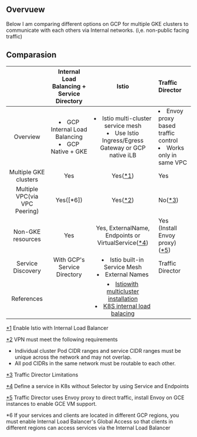 ## Overvuew

Below I am comparing different options on GCP for multiple GKE clusters to communicate with each others via Internal networks. (i,e. non-public facing traffic)

## Comparasion

||Internal Load Balancing + Service Directory|Istio|Traffic Director|
|:--:|:--:|:--:|:--|
|Overview|<li> GCP Internal Load Balancing</li><li>GCP Native + GKE</li>|<li>Istio multi-cluster service mesh</li><li>Use Istio Ingress/Egress Gateway or GCP native iLB</li>|<li>Envoy proxy based traffic control</li><li>Works only in same VPC </li>|
|Multiple GKE clusters|Yes|Yes([*1](https://github.com/GoogleCloudPlatform/istio-samples/blob/master/internal-load-balancer/manifests/install.yaml#L103))|Yes|
|Multiple VPC(via VPC Peering)|Yes([*6])|Yes([*2](https://istio.io/docs/setup/install/multicluster/shared/#prerequisites))|No([*3](https://cloud.google.com/traffic-director/docs/traffic-director-concepts#limitations))|
|Non-GKE resources|Yes|Yes, ExternalName, Endpoints or VirtualService([*4]((https://kubernetes.io/docs/concepts/services-networking/service/#defining-a-service)))|Yes (Install Envoy proxy)([*5]((https://cloud.google.com/traffic-director/docs/set-up-gce-vms))) |
|Service Discovery|With GCP's Service Directory|<li>Istio built-in Service Mesh</li><li>External Names</li>|Traffic Director|
|References||<li>[Istiowith multicluster installation](https://istio.io/docs/setup/install/multicluster/shared/)</li><li>[K8S internal load balacing](https://kubernetes.io/docs/concepts/services-networking/service/#internal-load-balancer)</li>||


[*1](https://github.com/GoogleCloudPlatform/istio-samples/blob/master/internal-load-balancer/manifests/install.yaml#L103) Enable Istio with Internal Load Balancer

[*2](https://istio.io/docs/setup/install/multicluster/shared/#prerequisites) VPN must meet the following requirements
- Individual cluster Pod CIDR ranges and service CIDR ranges must be unique across the network and may not overlap.
- All pod CIDRs in the same network must be routable to each other.

[*3](https://cloud.google.com/traffic-director/docs/traffic-director-concepts#limitations) Traffic Director Limitations

[*4](https://kubernetes.io/docs/concepts/services-networking/service/#defining-a-service) Define a service in K8s without Selector by using Service and Endpoints

[*5](https://cloud.google.com/traffic-director/docs/set-up-gce-vms) Traffic Director uses Envoy proxy to direct traffic, install Envoy on GCE instances to enable GCE VM support.

*6 If your services and clients are located in different GCP regions, you must enable Internal Load Balancer's Global Access so that clients in different regions can access services via the Internal Load Balancer
